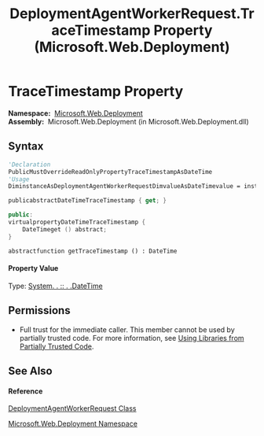﻿---
title: DeploymentAgentWorkerRequest.TraceTimestamp Property  (Microsoft.Web.Deployment)
TOCTitle: TraceTimestamp Property
ms:assetid: P:Microsoft.Web.Deployment.DeploymentAgentWorkerRequest.TraceTimestamp
ms:mtpsurl: https://msdn.microsoft.com/en-us/library/microsoft.web.deployment.deploymentagentworkerrequest.tracetimestamp(v=VS.90)
ms:contentKeyID: 20209093
ms.date: 05/02/2012
mtps_version: v=VS.90
f1_keywords:
- Microsoft.Web.Deployment.DeploymentAgentWorkerRequest.TraceTimestamp
- Microsoft.Web.Deployment.DeploymentAgentWorkerRequest.get_TraceTimestamp
dev_langs:
- CSharp
- JScript
- VB
- c++
api_location:
- Microsoft.Web.Deployment.dll
api_name:
- Microsoft.Web.Deployment.DeploymentAgentWorkerRequest.get_TraceTimestamp
- Microsoft.Web.Deployment.DeploymentAgentWorkerRequest.TraceTimestamp
api_type:
- Managed
topic_type:
- apiref
- kbSyntax
product_family_name: VS
ROBOTS: INDEX,FOLLOW
---

# TraceTimestamp Property

**Namespace:**  [Microsoft.Web.Deployment](microsoft-web-deployment-namespace.md)  
**Assembly:**  Microsoft.Web.Deployment (in Microsoft.Web.Deployment.dll)

## Syntax

``` vb
'Declaration
PublicMustOverrideReadOnlyPropertyTraceTimestampAsDateTime
'Usage
DiminstanceAsDeploymentAgentWorkerRequestDimvalueAsDateTimevalue = instance.TraceTimestamp
```

``` csharp
publicabstractDateTimeTraceTimestamp { get; }
```

``` c++
public:
virtualpropertyDateTimeTraceTimestamp {
    DateTimeget () abstract;
}
```

``` jscript
abstractfunction getTraceTimestamp () : DateTime
```

#### Property Value

Type: [System. . :: . .DateTime](https://msdn.microsoft.com/en-us/library/03ybds8y\(v=vs.90\))  

## Permissions

  - Full trust for the immediate caller. This member cannot be used by partially trusted code. For more information, see [Using Libraries from Partially Trusted Code](https://msdn.microsoft.com/en-us/library/8skskf63\(v=vs.90\)).

## See Also

#### Reference

[DeploymentAgentWorkerRequest Class](deploymentagentworkerrequest-class-microsoft-web-deployment.md)

[Microsoft.Web.Deployment Namespace](microsoft-web-deployment-namespace.md)

